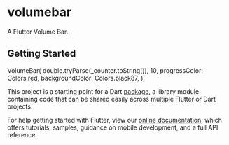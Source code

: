 # volumebar

A Flutter Volume Bar.

## Getting Started

VolumeBar(
                  double.tryParse(_counter.toString()),
                10,
                progressColor: Colors.red,
                backgroundColor: Colors.black87,
              ),

This project is a starting point for a Dart
[package](https://flutter.dev/developing-packages/),
a library module containing code that can be shared easily across
multiple Flutter or Dart projects.

For help getting started with Flutter, view our 
[online documentation](https://flutter.dev/docs), which offers tutorials, 
samples, guidance on mobile development, and a full API reference.
